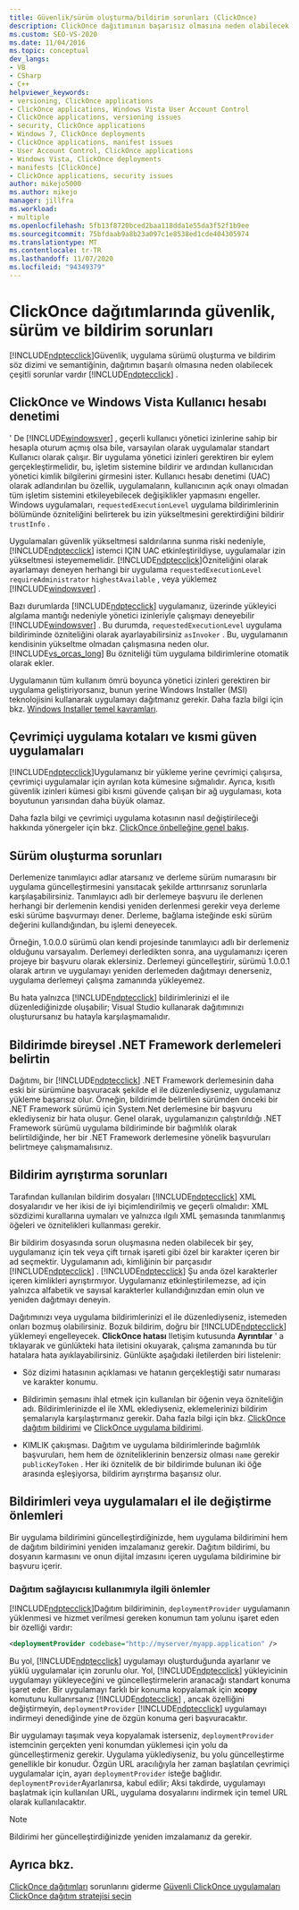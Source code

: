 ```yaml
---
title: Güvenlik/sürüm oluşturma/bildirim sorunları (ClickOnce)
description: ClickOnce dağıtımının başarısız olmasına neden olabilecek ClickOnce güvenliği, uygulama sürümü oluşturma ve bildirim sözdizimi ve semantiğinin sorunları hakkında bilgi edinin.
ms.custom: SEO-VS-2020
ms.date: 11/04/2016
ms.topic: conceptual
dev_langs:
- VB
- CSharp
- C++
helpviewer_keywords:
- versioning, ClickOnce applications
- ClickOnce applications, Windows Vista User Account Control
- ClickOnce applications, versioning issues
- security, ClickOnce applications
- Windows 7, ClickOnce deployments
- ClickOnce applications, manifest issues
- User Account Control, ClickOnce applications
- Windows Vista, ClickOnce deployments
- manifests [ClickOnce]
- ClickOnce applications, security issues
author: mikejo5000
ms.author: mikejo
manager: jillfra
ms.workload:
- multiple
ms.openlocfilehash: 5fb13f8720bced2baa118dda1e55da3f52f1b9ee
ms.sourcegitcommit: 75bfdaab9a8b23a097c1e8538ed1cde404305974
ms.translationtype: MT
ms.contentlocale: tr-TR
ms.lasthandoff: 11/07/2020
ms.locfileid: "94349379"
---
```

# <a name="security-versioning-and-manifest-issues-in-clickonce-deployments"></a>ClickOnce dağıtımlarında güvenlik, sürüm ve bildirim sorunları

[!INCLUDE[ndptecclick](../deployment/includes/ndptecclick_md.md)]Güvenlik, uygulama sürümü oluşturma ve bildirim söz dizimi ve semantiğinin, dağıtımın başarılı olmasına neden olabilecek çeşitli sorunlar vardır [!INCLUDE[ndptecclick](../deployment/includes/ndptecclick_md.md)] .

## <a name="clickonce-and-windows-vista-user-account-control"></a>ClickOnce ve Windows Vista Kullanıcı hesabı denetimi

' De [!INCLUDE[windowsver](../deployment/includes/windowsver_md.md)] , geçerli kullanıcı yönetici izinlerine sahip bir hesapla oturum açmış olsa bile, varsayılan olarak uygulamalar standart Kullanıcı olarak çalışır. Bir uygulama yönetici izinleri gerektiren bir eylem gerçekleştirmelidir, bu, işletim sistemine bildirir ve ardından kullanıcıdan yönetici kimlik bilgilerini girmesini ister. Kullanıcı hesabı denetimi (UAC) olarak adlandırılan bu özellik, uygulamaların, kullanıcının açık onayı olmadan tüm işletim sistemini etkileyebilecek değişiklikler yapmasını engeller. Windows uygulamaları, `requestedExecutionLevel` uygulama bildirimlerinin bölümünde özniteliğini belirterek bu izin yükseltmesini gerektirdiğini bildirir `trustInfo` .

Uygulamaları güvenlik yükseltmesi saldırılarına sunma riski nedeniyle, [!INCLUDE[ndptecclick](../deployment/includes/ndptecclick_md.md)] istemci IÇIN UAC etkinleştirildiyse, uygulamalar izin yükseltmesi isteyememelidir. [!INCLUDE[ndptecclick](../deployment/includes/ndptecclick_md.md)]Özniteliğini olarak ayarlamayı deneyen herhangi bir uygulama `requestedExecutionLevel` `requireAdministrator` `highestAvailable` , veya yüklemez [!INCLUDE[windowsver](../deployment/includes/windowsver_md.md)] .

Bazı durumlarda [!INCLUDE[ndptecclick](../deployment/includes/ndptecclick_md.md)] uygulamanız, üzerinde yükleyici algılama mantığı nedeniyle yönetici izinleriyle çalışmayı deneyebilir [!INCLUDE[windowsver](../deployment/includes/windowsver_md.md)] . Bu durumda, `requestedExecutionLevel` uygulama bildiriminde özniteliğini olarak ayarlayabilirsiniz `asInvoker` . Bu, uygulamanın kendisinin yükseltme olmadan çalışmasına neden olur. [!INCLUDE[vs_orcas_long](../debugger/includes/vs_orcas_long_md.md)] Bu özniteliği tüm uygulama bildirimlerine otomatik olarak ekler.

Uygulamanın tüm kullanım ömrü boyunca yönetici izinleri gerektiren bir uygulama geliştiriyorsanız, bunun yerine Windows Installer (MSI) teknolojisini kullanarak uygulamayı dağıtmanız gerekir. Daha fazla bilgi için bkz. [Windows Installer temel kavramları](../extensibility/internals/windows-installer-basics.md).

## <a name="online-application-quotas-and-partial-trust-applications"></a>Çevrimiçi uygulama kotaları ve kısmi güven uygulamaları

[!INCLUDE[ndptecclick](../deployment/includes/ndptecclick_md.md)]Uygulamanız bir yükleme yerine çevrimiçi çalışırsa, çevrimiçi uygulamalar için ayrılan kota kümesine sığmalıdır. Ayrıca, kısıtlı güvenlik izinleri kümesi gibi kısmi güvende çalışan bir ağ uygulaması, kota boyutunun yarısından daha büyük olamaz.

Daha fazla bilgi ve çevrimiçi uygulama kotasının nasıl değiştirileceği hakkında yönergeler için bkz. [ClickOnce önbelleğine genel bakış](../deployment/clickonce-cache-overview.md).

## <a name="versioning-issues"></a>Sürüm oluşturma sorunları

Derlemenize tanımlayıcı adlar atarsanız ve derleme sürüm numarasını bir uygulama güncelleştirmesini yansıtacak şekilde arttırırsanız sorunlarla karşılaşabilirsiniz. Tanımlayıcı adlı bir derlemeye başvuru ile derlenen herhangi bir derlemenin kendisi yeniden derlenmesi gerekir veya derleme eski sürüme başvurmayı dener. Derleme, bağlama isteğinde eski sürüm değerini kullandığından, bu işlemi deneyecek.

Örneğin, 1.0.0.0 sürümü olan kendi projesinde tanımlayıcı adlı bir derlemeniz olduğunu varsayalım. Derlemeyi derledikten sonra, ana uygulamanızı içeren projeye bir başvuru olarak eklersiniz. Derlemeyi güncelleştirir, sürümü 1.0.0.1 olarak artırın ve uygulamayı yeniden derlemeden dağıtmayı denerseniz, uygulama derlemeyi çalışma zamanında yükleyemez.

Bu hata yalnızca [!INCLUDE[ndptecclick](../deployment/includes/ndptecclick_md.md)] bildirimlerinizi el ile düzenlediğinizde oluşabilir; Visual Studio kullanarak dağıtımınızı oluşturursanız bu hatayla karşılaşmamalıdır.

## <a name="specify-individual-net-framework-assemblies-in-the-manifest"></a>Bildirimde bireysel .NET Framework derlemeleri belirtin

Dağıtımı, bir [!INCLUDE[ndptecclick](../deployment/includes/ndptecclick_md.md)] .NET Framework derlemesinin daha eski bir sürümüne başvuracak şekilde el ile düzenlediyseniz, uygulamanız yükleme başarısız olur. Örneğin, bildirimde belirtilen sürümden önceki bir .NET Framework sürümü için System.Net derlemesine bir başvuru eklediyseniz bir hata oluşur. Genel olarak, uygulamanızın çalıştırıldığı .NET Framework sürümü uygulama bildiriminde bir bağımlılık olarak belirtildiğinde, her bir .NET Framework derlemesine yönelik başvuruları belirtmeye çalışmamalısınız.

## <a name="manifest-parsing-issues"></a>Bildirim ayrıştırma sorunları

Tarafından kullanılan bildirim dosyaları [!INCLUDE[ndptecclick](../deployment/includes/ndptecclick_md.md)] XML dosyalarıdır ve her ikisi de iyi biçimlendirilmiş ve geçerli olmalıdır: XML sözdizimi kurallarına uymaları ve yalnızca ılgılı XML şemasında tanımlanmış öğeleri ve öznitelikleri kullanması gerekir.

Bir bildirim dosyasında sorun oluşmasına neden olabilecek bir şey, uygulamanız için tek veya çift tırnak işareti gibi özel bir karakter içeren bir ad seçmektir. Uygulamanın adı, kimliğinin bir parçasıdır [!INCLUDE[ndptecclick](../deployment/includes/ndptecclick_md.md)] . [!INCLUDE[ndptecclick](../deployment/includes/ndptecclick_md.md)] Şu anda özel karakterler içeren kimlikleri ayrıştırmıyor. Uygulamanız etkinleştirilemezse, ad için yalnızca alfabetik ve sayısal karakterler kullandığınızdan emin olun ve yeniden dağıtmayı deneyin.

Dağıtımınızı veya uygulama bildirimlerinizi el ile düzenlediyseniz, istemeden onları bozmuş olabilirsiniz. Bozuk bildirim, doğru bir [!INCLUDE[ndptecclick](../deployment/includes/ndptecclick_md.md)] yüklemeyi engelleyecek. **ClickOnce hatası** Iletişim kutusunda **Ayrıntılar** ' a tıklayarak ve günlükteki hata iletisini okuyarak, çalışma zamanında bu tür hatalara hata ayıklayabilirsiniz. Günlükte aşağıdaki iletilerden biri listelenir:

- Söz dizimi hatasının açıklaması ve hatanın gerçekleştiği satır numarası ve karakter konumu.

- Bildirimin şemasını ihlal etmek için kullanılan bir öğenin veya özniteliğin adı. Bildirimlerinizde el ile XML eklediyseniz, eklemelerinizi bildirim şemalarıyla karşılaştırmanız gerekir. Daha fazla bilgi için bkz. [ClickOnce dağıtım bildirimi](../deployment/clickonce-deployment-manifest.md) ve [ClickOnce uygulama bildirimi](../deployment/clickonce-application-manifest.md).

- KIMLIK çakışması. Dağıtım ve uygulama bildirimlerinde bağımlılık başvuruları, hem hem de özniteliklerinin benzersiz olması `name` gerekir `publicKeyToken` . Her iki öznitelik de bir bildirimde bulunan iki öğe arasında eşleşiyorsa, bildirim ayrıştırma başarısız olur.

## <a name="precautions-when-manually-changing-manifests-or-applications"></a>Bildirimleri veya uygulamaları el ile değiştirme önlemleri

Bir uygulama bildirimini güncelleştirdiğinizde, hem uygulama bildirimini hem de dağıtım bildirimini yeniden imzalamanız gerekir. Dağıtım bildirimi, bu dosyanın karmasını ve onun dijital imzasını içeren uygulama bildirimine bir başvuru içerir.

### <a name="precautions-with-deployment-provider-usage"></a>Dağıtım sağlayıcısı kullanımıyla ilgili önlemler

[!INCLUDE[ndptecclick](../deployment/includes/ndptecclick_md.md)]Dağıtım bildiriminin, `deploymentProvider` uygulamanın yüklenmesi ve hizmet verilmesi gereken konumun tam yolunu işaret eden bir özelliği vardır:

```xml
<deploymentProvider codebase="http://myserver/myapp.application" />
```

Bu yol, [!INCLUDE[ndptecclick](../deployment/includes/ndptecclick_md.md)] uygulamayı oluşturduğunda ayarlanır ve yüklü uygulamalar için zorunlu olur. Yol, [!INCLUDE[ndptecclick](../deployment/includes/ndptecclick_md.md)] yükleyicinin uygulamayı yükleyeceğini ve güncelleştirmelerin aranacağı standart konuma işaret eder. Bir uygulamayı farklı bir konuma kopyalamak için **xcopy** komutunu kullanırsanız [!INCLUDE[ndptecclick](../deployment/includes/ndptecclick_md.md)] , ancak özelliğini değiştirmeyin, `deploymentProvider` [!INCLUDE[ndptecclick](../deployment/includes/ndptecclick_md.md)] uygulamayı indirmeyi denediğinde yine de özgün konuma geri başvuracaktır.

Bir uygulamayı taşımak veya kopyalamak isterseniz, `deploymentProvider` istemcinin gerçekten yeni konumdan yüklemesi için yolu da güncelleştirmeniz gerekir. Uygulama yüklediyseniz, bu yolu güncelleştirme genellikle bir konudur. Özgün URL aracılığıyla her zaman başlatılan çevrimiçi uygulamalar için, ayarı `deploymentProvider` isteğe bağlıdır. `deploymentProvider`Ayarlanırsa, kabul edilir; Aksi takdirde, uygulamayı başlatmak için kullanılan URL, uygulama dosyalarını indirmek için temel URL olarak kullanılacaktır.

> [!NOTE]
> Bildirimi her güncelleştirdiğinizde yeniden imzalamanız da gerekir.

## <a name="see-also"></a>Ayrıca bkz.

[ClickOnce dağıtımları](../deployment/troubleshooting-clickonce-deployments.md) 
 sorunlarını giderme [Güvenli ClickOnce uygulamaları](../deployment/securing-clickonce-applications.md) 
 [ClickOnce dağıtım stratejisi seçin](../deployment/choosing-a-clickonce-deployment-strategy.md)
